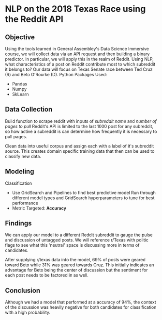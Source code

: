 # NLP on the 2018 Texas Race using the Reddit API
## Objective
Using the tools learned in General Assembley's Data Science Immersive course, we will collect data via an API request and then building a binary predictor.
In particular, we will apply this in the realm of Reddit. Using NLP, what characteristics of a post on Reddit contribute most to which subreddit it belongs to? Our data will focus on Texas Senate race between Ted Cruz (R) and Beto O'Rourke (D).
Python Packages Used:
  - Pandas
  - Numpy
  - SkLearn
## Data Collection

Build function to scrape reddit with inputs of _subreddit name_ and _number of pages to pull_
Reddit's API is limited to the last 1000 post for any subreddit, so how active a subreddit is can determine how frequently it is necessary to pull pages.

Clean data into useful corpus and assign each with a label of it's subreddit source. This creates domain specific training data that then can be used to classify new data.

## Modeling
Classification
- Use GridSearch and Pipelines to find best predictive model
  Run through different model types and GridSearch hyperparameters to tune for best performance
- Metric Targeted: __Accuracy__

## Findings
We can apply our model to a different Reddit subreddit to gauge the pulse and discussion of untagged posts. We will reference r/Texas with politic flags to see what this 'neutral' space is discussing more in terms of candidates.

After supplying r/texas data into the model, 69% of posts were geared toward Beto while 31% was geared towards Cruz. This initially indicates an advantage for Beto being the center of discussion but the sentiment for each post needs to be factored in as well.

## Conclusion

Although we had a model that performed at a accuracy of 94%, the context of the discussion was heavily negative for both candidates for classification with a high probability.
